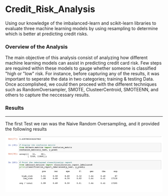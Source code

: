 # Credit_Risk_Analysis
Using our knowledge of the imbalanced-learn and scikit-learn libraries to evaluate three machine learning models by using resampling to determine which is better at predicting credit risks.


### Overview of the Analysis

The main objective of this analysis consist of analyzing how different machine learning models can assist in predicting credit card risk. Few steps are required within these models to gauge whether someone is classified "high or "low" risk. For instance, before capturing any of the results, it was important to seperate the data in two categories; training & testing Data. Once accomplished, we could then proceed with the different techniques such as RandomOversampler, SMOTE, ClusteerCentroid, SMOTEENN, and others to capture the neccessary results. 

### Results
--------------------------------------------------------
The first Test we ran was the Naive Random Oversampling, and it provided the following results

![alt text](img/Naive_oversampling.png)
